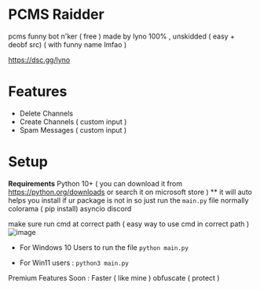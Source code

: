 # PCMS Raidder 
pcms funny bot n'ker ( free ) made by lyno 100% , unskidded ( easy + deobf src)
( with funny name lmfao )

https://dsc.gg/lyno

# Features
- Delete Channels
- Create Channels ( custom input )
- Spam Messages ( custom input )



# Setup

**Requirements**
Python 10+ ( you can download it from https://python.org/downloads or search it on microsoft store )
** it will auto helps you install if ur package is not in so just run the `main.py` file normally
colorama ( pip install)
asyncio 
discord


make sure run cmd at correct path 
( easy way to use cmd in correct path )
![image](https://github.com/LynoForWindows/pcms-raidder/assets/142291970/b4015b0a-f675-4d94-ad59-6a6627ecc655)


- For Windows 10 Users to run the file
```python main.py```

- For Win11 users :
```python3 main.py```

Premium Features Soon :
Faster ( like mine )
obfuscate ( protect )
